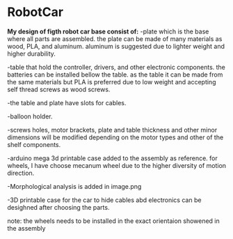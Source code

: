 
# RobotCar
**My design of figth robot car base consist of:**
 -plate which is the base where all parts are assembled. the plate can be made of many materials as wood, PLA, and aluminum. aluminum is suggested due to lighter weight and higher durability.
 
 -table that hold the controller, drivers, and other electronic components. the batteries can be installed bellow the table. as the table it can be made from the same materials but PLA is preferred due to low weight and accepting self thread screws as wood screws. 
 
 -the table and plate have slots for cables. 
 
 -balloon holder.
 
-screws holes, motor brackets, plate and table thickness and other minor dimensions will be modified depending on the motor types and other of the shelf components.

-arduino mega 3d printable case added to the assembly as reference.
for wheels, I have choose mecanum wheel due to the higher diversity of motion direction.

-Morphological analysis is added in image.png

-3D printable case for the car to hide cables abd electronics can be desighned after choosing the parts.

note: the wheels needs to be installed in the exact orientaion showened in the assembly
